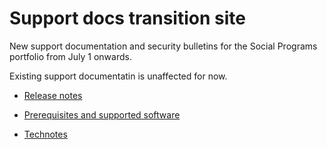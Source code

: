# Support docs transition site

New support documentation and security bulletins for the Social Programs portfolio from July 1 onwards.

Existing support documentatin is unaffected for now.

* [Release notes](release-notes/release-notes.html)

* [Prerequisites and supported software](prerequisites/prerequisites-software.html)

* [Technotes](/docs/technotes/technotes.html)
